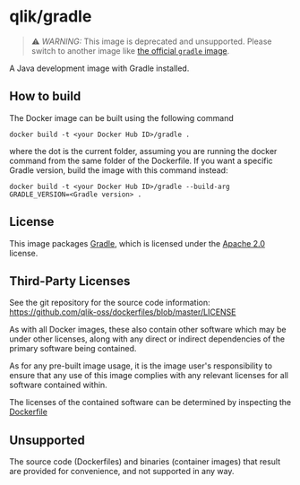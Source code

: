 # qlik/gradle

> ⚠️ _WARNING:_ This image is deprecated and unsupported. Please switch to another image like [the official `gradle` image](https://hub.docker.com/_/gradle).

A Java development image with Gradle installed.

## How to build

The Docker image can be built using the following command

```{bash}
docker build -t <your Docker Hub ID>/gradle .
```

where the dot is the current folder, assuming you are running the docker command from the same folder of the Dockerfile.
If you want a specific Gradle version, build the image with this command instead:

```{bash}
docker build -t <your Docker Hub ID>/gradle --build-arg GRADLE_VERSION=<Gradle version> .
```

## License

This image packages [Gradle](https://github.com/gradle/gradle), which is licensed under the [Apache 2.0](http://www.apache.org/licenses/LICENSE-2.0) license.

## Third-Party Licenses

See the git repository for the source code information: https://github.com/qlik-oss/dockerfiles/blob/master/LICENSE

As with all Docker images, these also contain other software which may be under other licenses, along with any direct or indirect dependencies of the primary software being contained.

As for any pre-built image usage, it is the image user's responsibility to ensure that any use of this image complies with any relevant licenses for all software contained within.

The licenses of the contained software can be determined by inspecting the [Dockerfile](https://github.com/qlik-oss/dockerfiles/blob/master/gradle/Dockerfile)

## Unsupported

The source code (Dockerfiles) and binaries (container images) that result are provided for convenience, and not supported in any way.

